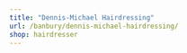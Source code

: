 ```yaml
---
title: "Dennis-Michael Hairdressing"
url: /banbury/dennis-michael-hairdressing/
shop: hairdresser
---
```

